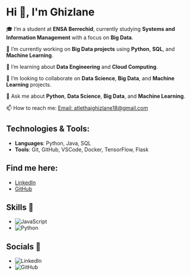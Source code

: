 # Hi 👋, I'm Ghizlane

🎓 I’m a student at **ENSA Berrechid**, currently studying **Systems and Information Management** with a focus on **Big Data**.

🔭 I’m currently working on **Big Data projects** using **Python**, **SQL**, and **Machine Learning**.

🌱 I’m learning about **Data Engineering** and **Cloud Computing**.

👯 I’m looking to collaborate on **Data Science**, **Big Data**, and **Machine Learning** projects.

💬 Ask me about **Python**, **Data Science**, **Big Data**, and **Machine Learning**.

📫 How to reach me: [Email: atlethajghizlane18@gmail.com](mailto:atlethajghizlane18@gmail.com)

## Technologies & Tools:
- **Languages**: Python, Java, SQL
- **Tools**: Git, GitHub, VSCode, Docker, TensorFlow, Flask

## Find me here:
- [LinkedIn](www.linkedin.com/in/ghizlane-ait-elhaj-458ab025b)
- [GitHub](https://github.com/ghizlane-aitelhaj)
## Skills 💪
- ![JavaScript](https://cdn.jsdelivr.net/npm/simple-icons@v4/icons/javascript.svg)
- ![Python](https://cdn.jsdelivr.net/npm/simple-icons@v4/icons/python.svg)

## Socials 📱
- ![LinkedIn](https://cdn.jsdelivr.net/npm/simple-icons@v4/icons/linkedin.svg)
- ![GitHub](https://cdn.jsdelivr.net/npm/simple-icons@v4/icons/github.svg)


